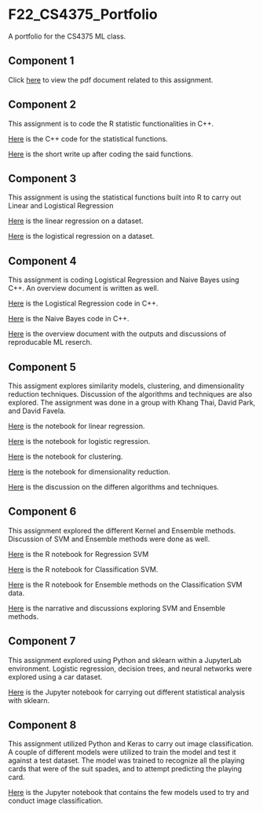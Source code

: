 # F22_CS4375_Portfolio
A portfolio for the CS4375 ML class.

## Component 1
Click [here](https://github.com/JHoGit1/CS4375_Portfolio/blob/main/Component%201/C1_Jonathan_Ho_Overview_of_ML.pdf) to view the pdf document related to this assignment.

## Component 2
This assignment is to code the R statistic functionalities in C++.

[Here](https://github.com/JHoGit1/CS4375_Portfolio/blob/main/Component%202/C2_Jonathan_Ho_stat_functs.cpp) is the C++ code for the statistical functions.

[Here](https://github.com/JHoGit1/CS4375_Portfolio/blob/main/Component%202/C2_Jonathan_Ho_Report.pdf) is the short write up after coding the said functions.

## Component 3
This assignment is using the statistical functions built into R to carry out Linear and Logistical Regression

[Here](https://github.com/JHoGit1/CS4375_Portfolio/blob/main/Component%203/C3_Regression.pdf) is the linear regression on a dataset.

[Here](https://github.com/JHoGit1/CS4375_Portfolio/blob/main/Component%203/C3_Classification.pdf) is the logistical regression on a dataset.

## Component 4
This assignment is coding Logistical Regression and Naive Bayes using C++. An overview document is written as well.

[Here](https://github.com/JHoGit1/CS4375_Portfolio/blob/main/Component%204/C4_Jonathan_Ho_LogReg.cpp) is the Logistical Regression code in C++.

[Here](https://github.com/JHoGit1/CS4375_Portfolio/blob/main/Component%204/C4_Jonathan_Ho_NaiveBayes.cpp) is the Naive Bayes code in C++.

[Here](https://github.com/JHoGit1/CS4375_Portfolio/blob/main/Component%204/C4_Jonathan_Ho_Overview.pdf) is the overview document with the outputs and discussions of reproducable ML reserch.

## Component 5
This assigment explores similarity models, clustering, and dimensionality reduction techniques. Discussion of the algorithms and techniques are also explored. The assignment was done in a group with Khang Thai, David Park, and David Favela.

[Here](https://github.com/JHoGit1/CS4375_Portfolio/blob/main/Component%205/C5_Linear_Regression.pdf) is the notebook for linear regression.

[Here](https://github.com/JHoGit1/CS4375_Portfolio/blob/main/Component%205/C5_Logistic_Regression.pdf) is the notebook for logistic regression.

[Here](https://github.com/JHoGit1/CS4375_Portfolio/blob/main/Component%205/C5_Clustering.pdf) is the notebook for clustering.

[Here](https://github.com/JHoGit1/CS4375_Portfolio/blob/main/Component%205/C5_Dimensionality_Reduction.pdf) is the notebook for dimensionality reduction.

[Here](https://github.com/JHoGit1/CS4375_Portfolio/blob/main/Component%205/C5_Narrative.pdf) is the discussion on the differen algorithms and techniques.

## Component 6
This assignment explored the different Kernel and Ensemble methods. Discussion of SVM and Ensemble methods were done as well.

[Here](https://github.com/JHoGit1/CS4375_Portfolio/blob/main/Component%206/C6_Regression_SVM.pdf) is the R notebook for Regression SVM

[Here](https://github.com/JHoGit1/CS4375_Portfolio/blob/main/Component%206/C6_Classification_SVM.pdf) is the R notebook for Classification SVM.

[Here](https://github.com/JHoGit1/CS4375_Portfolio/blob/main/Component%206/C6_Ensemble.pdf) is the R notebook for Ensemble methods on the Classification SVM data.

[Here](https://github.com/JHoGit1/CS4375_Portfolio/blob/main/Component%206/C6_Jonathan_Ho_SVM_ES.pdf) is the narrative and discussions exploring SVM and Ensemble methods.

## Component 7
This assignment explored using Python and sklearn within a JupyterLab environment. Logistic regression, decision trees, and neural networks were explored using a car dataset.

[Here](https://github.com/JHoGit1/CS4375_Portfolio/blob/main/Component%207/C7_ML_with_sklearn.pdf) is the Jupyter notebook for carrying out different statistical analysis with sklearn.

## Component 8
This assignment utilized Python and Keras to carry out image classification. A couple of different models were utilized to train the model and test it against a test dataset. The model was trained to recognize all the playing cards that were of the suit spades, and to attempt predicting the playing card.

[Here](https://github.com/JHoGit1/CS4375_Portfolio/tree/main/Component%208) is the Jupyter notebook that contains the few models used to try and conduct image classification.